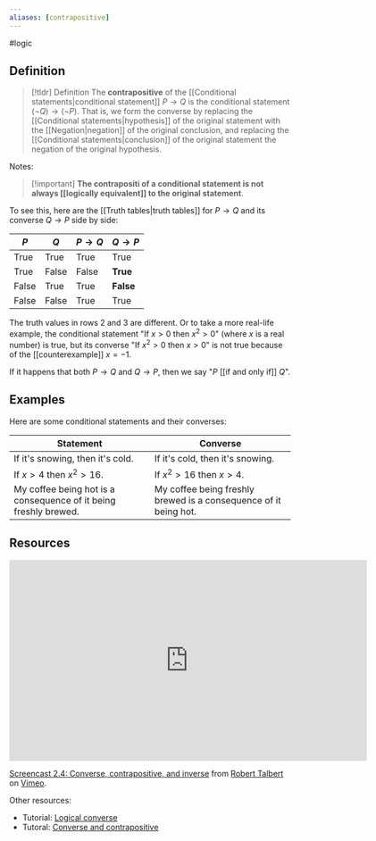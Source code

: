 ```yaml
---
aliases: [contrapositive]
--- 
```


#logic

## Definition 

> [!tldr] Definition
> The **contrapositive** of the [[Conditional statements|conditional statement]] $P \rightarrow Q$ is the conditional statement $(\neg Q) \rightarrow (\neg P)$. That is, we form the converse by replacing the [[Conditional statements|hypothesis]] of the original statement with the [[Negation|negation]] of the original conclusion, and replacing the [[Conditional statements|conclusion]] of the original statement the negation of the original hypothesis. 

Notes: 

> [!important] **The contrapositi of a conditional statement is not always  [[logically equivalent]] to the original statement**. 
> 

To see this, here are the [[Truth tables|truth tables]] for $P \rightarrow Q$ and its converse $Q \rightarrow P$ side by side: 

| $P$   | $Q$   | $P \rightarrow Q$ | $Q \rightarrow P$ |
| ----- | ----- | ----------------- | ----------------- |
| True  | True  | True              | True              |
| True  | False | False             | **True**          |
| False | True  | True              | **False**         |
| False | False | True              | True                  |

The truth values in rows 2 and 3 are different. Or to take a more real-life example, the conditional statement "If $x > 0$ then $x^2 > 0$" (where $x$ is a real number) is true, but its converse "If $x^2 > 0$ then $x > 0$" is not true because of the [[counterexample]] $x = -1$. 

If it happens that both $P \rightarrow Q$ and $Q \rightarrow P$, then we say "$P$ [[if and only if]] $Q$". 
## Examples

Here are some conditional statements and their converses: 

| Statement                        | Converse                         |
| -------------------------------- | -------------------------------- |
| If it's snowing, then it's cold. | If it's cold, then it's snowing. |
| If $x > 4$ then $x^2 > 16$.      | If $x^2 > 16$ then $x > 4$.      |
| My coffee being hot is a consequence of it being freshly brewed. | My coffee being freshly brewed is a consequence of it being hot. |                                  |                                  |

## Resources 

<iframe src="https://player.vimeo.com/video/588861844?h=3596e8dbfd" width="640" height="360" frameborder="0" allow="autoplay; fullscreen; picture-in-picture" allowfullscreen></iframe>
<p><a href="https://vimeo.com/588861844">Screencast 2.4: Converse, contrapositive, and inverse</a> from <a href="https://vimeo.com/user132700952">Robert Talbert</a> on <a href="https://vimeo.com">Vimeo</a>.</p>

Other resources: 
- Tutorial: [Logical converse](https://www.mathsisfun.com/definitions/converse-logic-.html)
- Tutoral: [Converse and contrapositive](https://www.cs.odu.edu/~toida/nerzic/content/logic/prop_logic/converse/converse_intro.html)
